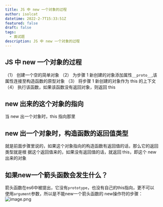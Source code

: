 ```yaml
---
title: JS 中 new 一个对象的过程
author: isolcat
datetime: 2022-2-7T15:33:51Z
featured: false
draft: false
tags:
  - 面试题
description: JS 中 new 一个对象的过程
---
```

## JS 中 new 一个对象的过程

（1） 创建一个空的简单对象
（2） 为步骤 1 新创建的对象添加属性`__proto__`,该属性连接至构造函数的原型对象
（3） 将步骤 1 新创建的对象作为 this 的上下文
（4） 执行该函数，如果该函数没有返回对象，则返回 this

## new 出来的这个对象的指向
当 new 出一个对象时，this 指向那里
## new 出一个对象时，构造函数的返回值类型

就是前面步骤里说的，如果这个对象指向的构造函数有返回值的话，那么它的返回类型就是根
据这个返回值来的，如果没有返回值的话，就返回 this，即这个 new 出来的对象

## 如果new一个箭头函数会发生什么？
箭头函数在es6中被提出，它没有`prototype`，也没有自己的this指向，更不可以使用`argument`参数，所以是不能new一个箭头函数的
new操作符的步骤：
![image.png](https://ldbbs.ldmnq.com/bbs/topic/attachment/2023-2/45938a3f-a4f3-472f-880a-f3ad804deccb.png)
